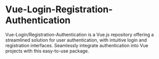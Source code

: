 # Vue-Login-Registration-Authentication
Vue-Login/Registration-Authentication is a Vue.js repository offering a streamlined solution for user authentication, with intuitive login and registration interfaces. Seamlessly integrate authentication into Vue projects with this easy-to-use package.

